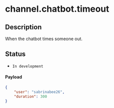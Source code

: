 # channel.chatbot.timeout

## Description

When the chatbot times someone out.

## Status

- `In development`

#### Payload

```json
{
    "user": "sabrinabee26",
    "duration": 300
}
```
